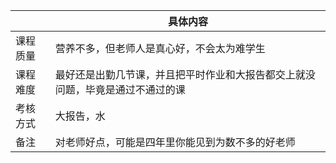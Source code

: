 |       | 具体内容 |
|-------|----------|
| 课程质量 |      营养不多，但老师人是真心好，不会太为难学生   |
| 课程难度 |    最好还是出勤几节课，并且把平时作业和大报告都交上就没问题，毕竟是通过不通过的课     |
| 考核方式 |    大报告，水    |
| 备注    |     对老师好点，可能是四年里你能见到为数不多的好老师     |

